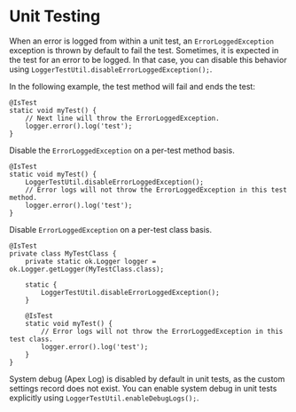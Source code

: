 # Unit Testing

When an error is logged from within a unit test, an `ErrorLoggedException` exception is thrown by default to fail the test.
Sometimes, it is expected in the test for an error to be logged.
In that case, you can disable this behavior using `LoggerTestUtil.disableErrorLoggedException();`.

In the following example, the test method will fail and ends the test:

```apex
@IsTest
static void myTest() {
    // Next line will throw the ErrorLoggedException.
    logger.error().log('test');
}
```

Disable the `ErrorLoggedException` on a per-test method basis.

```apex
@IsTest
static void myTest() {
    LoggerTestUtil.disableErrorLoggedException();
    // Error logs will not throw the ErrorLoggedException in this test method.
    logger.error().log('test');
}
```

Disable `ErrorLoggedException` on a per-test class basis.

```apex
@IsTest
private class MyTestClass {
    private static ok.Logger logger = ok.Logger.getLogger(MyTestClass.class);

    static {
        LoggerTestUtil.disableErrorLoggedException();
    }

    @IsTest
    static void myTest() {
        // Error logs will not throw the ErrorLoggedException in this test class.
        logger.error().log('test');
    }
}
```

System debug (Apex Log) is disabled by default in unit tests, as the custom settings record does not exist.
You can enable system debug in unit tests explicitly using `LoggerTestUtil.enableDebugLogs();`.
